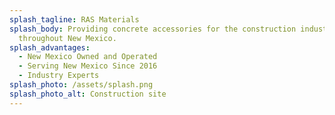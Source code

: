```yaml
---
splash_tagline: RAS Materials
splash_body: Providing concrete accessories for the construction industry
  throughout New Mexico.
splash_advantages:
  - New Mexico Owned and Operated
  - Serving New Mexico Since 2016
  - Industry Experts
splash_photo: /assets/splash.png
splash_photo_alt: Construction site
---
```

